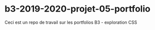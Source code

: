 # b3-2019-2020-projet-05-portfolio
Ceci est un repo de travail sur les portfolios B3 - exploration CSS

